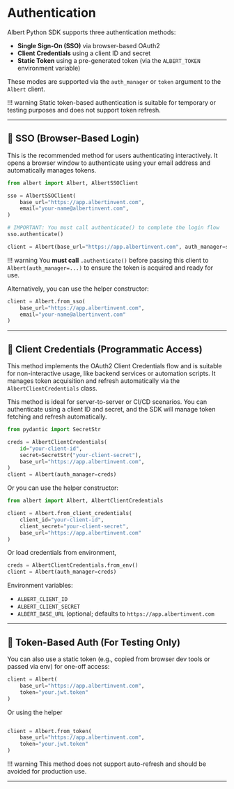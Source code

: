 # Authentication

Albert Python SDK supports three authentication methods:

* **Single Sign-On (SSO)** via browser-based OAuth2
* **Client Credentials** using a client ID and secret
* **Static Token** using a pre-generated token (via the `ALBERT_TOKEN` environment variable)

These modes are supported via the `auth_manager` or `token` argument to the `Albert` client.

!!! warning
    Static token-based authentication is suitable for temporary or testing purposes and does not support token refresh.

---

## 🔐 SSO (Browser-Based Login)

This is the recommended method for users authenticating interactively. It opens a browser window to authenticate using your email address and automatically manages tokens.

```python
from albert import Albert, AlbertSSOClient

sso = AlbertSSOClient(
    base_url="https://app.albertinvent.com",
    email="your-name@albertinvent.com",
)

# IMPORTANT: You must call authenticate() to complete the login flow
sso.authenticate()

client = Albert(base_url="https://app.albertinvent.com", auth_manager=sso)
```

!!! warning
    You **must call** `.authenticate()` before passing this client to `Albert(auth_manager=...)`
    to ensure the token is acquired and ready for use.

Alternatively, you can use the helper constructor:

```python
client = Albert.from_sso(
    base_url="https://app.albertinvent.com",
    email="your-name@albertinvent.com"
)
```

---

## 🔑 Client Credentials (Programmatic Access)

This method implements the OAuth2 Client Credentials flow and is suitable for non-interactive usage, like backend services or automation scripts. It manages token acquisition and refresh automatically via the `AlbertClientCredentials` class.

This method is ideal for server-to-server or CI/CD scenarios. You can authenticate using a client ID and secret, and the SDK will manage token fetching and refresh automatically.

```python
from pydantic import SecretStr

creds = AlbertClientCredentials(
    id="your-client-id",
    secret=SecretStr("your-client-secret"),
    base_url="https://app.albertinvent.com",
)
client = Albert(auth_manager=creds)
```

Or you can use the helper constructor:

```python
from albert import Albert, AlbertClientCredentials

client = Albert.from_client_credentials(
    client_id="your-client-id",
    client_secret="your-client-secret",
    base_url="https://app.albertinvent.com"
)
```

Or load credentials from environment,

```python
creds = AlbertClientCredentials.from_env()
client = Albert(auth_manager=creds)
```

Environment variables:

* `ALBERT_CLIENT_ID`
* `ALBERT_CLIENT_SECRET`
* `ALBERT_BASE_URL` (optional; defaults to `https://app.albertinvent.com`

---

## 🧪 Token-Based Auth (For Testing Only)

You can also use a static token (e.g., copied from browser dev tools or passed via env) for one-off access:

```python
client = Albert(
    base_url="https://app.albertinvent.com",
    token="your.jwt.token"
)
```

Or using the helper

```python

client = Albert.from_token(
    base_url="https://app.albertinvent.com",
    token="your.jwt.token"
)
```

!!! warning
    This method does not support auto-refresh and should be avoided for production use.

---
